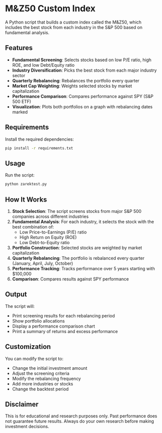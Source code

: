 # M&Z50 Custom Index

A Python script that builds a custom index called the M&Z50, which includes the best stock from each industry in the S&P 500 based on fundamental analysis.

## Features

- **Fundamental Screening**: Selects stocks based on low P/E ratio, high ROE, and low Debt/Equity ratio
- **Industry Diversification**: Picks the best stock from each major industry sector
- **Quarterly Rebalancing**: Rebalances the portfolio every quarter
- **Market Cap Weighting**: Weights selected stocks by market capitalization
- **Performance Comparison**: Compares performance against SPY (S&P 500 ETF)
- **Visualization**: Plots both portfolios on a graph with rebalancing dates marked

## Requirements

Install the required dependencies:

```bash
pip install -r requirements.txt
```
 
## Usage

Run the script:

```bash
python zarektest.py
```

## How It Works

1. **Stock Selection**: The script screens stocks from major S&P 500 companies across different industries
2. **Fundamental Analysis**: For each industry, it selects the stock with the best combination of:
   - Low Price-to-Earnings (P/E) ratio
   - High Return on Equity (ROE)
   - Low Debt-to-Equity ratio
3. **Portfolio Construction**: Selected stocks are weighted by market capitalization
4. **Quarterly Rebalancing**: The portfolio is rebalanced every quarter (January, April, July, October)
5. **Performance Tracking**: Tracks performance over 5 years starting with $100,000
6. **Comparison**: Compares results against SPY performance

## Output

The script will:
- Print screening results for each rebalancing period
- Show portfolio allocations
- Display a performance comparison chart
- Print a summary of returns and excess performance

## Customization

You can modify the script to:
- Change the initial investment amount
- Adjust the screening criteria
- Modify the rebalancing frequency
- Add more industries or stocks
- Change the backtest period

## Disclaimer

This is for educational and research purposes only. Past performance does not guarantee future results. Always do your own research before making investment decisions. 

